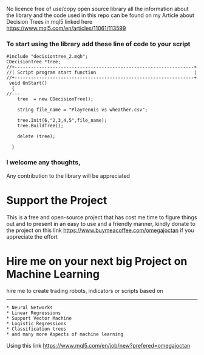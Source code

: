 No licence free of use/copy open source library
all the information about the library and the code used in this repo can be found on my Article about Decision Trees in mql5 linked
here https://www.mql5.com/en/articles/11061/113599

### To start using the library add these line of code to your script

```
#include "decisiontree_2.mqh";
CDecisionTree *tree;
//+------------------------------------------------------------------+
//| Script program start function                                    |
//+------------------------------------------------------------------+
 void OnStart()
  {
//---
    tree  = new CDecisionTree();
    
    string file_name = "PlayTennis vs wheather.csv";
    
    tree.Init(6,"2,3,4,5",file_name); 
    tree.BuildTree();
    
    delete (tree);
  
  }
```

### I welcome any thoughts,

Any contribution to the library will be appreciated

# Support the Project
This is a free and open-source project that has cost me time to figure things out and to present in an easy to use and a friendly manner, kindly donate to the project on this link https://www.buymeacoffee.com/omegajoctan if you appreciate the effort

# Hire me on your next big Project on Machine Learning
hire me to create trading robots, indicators or scripts based on 
***
    * Neural Networks
    * Linear Regressions
    * Support Vector Machine
    * Logistic Regressions
    * Classification trees
    * and many more Aspects of machine learning 

Using this link https://www.mql5.com/en/job/new?prefered=omegajoctan